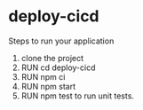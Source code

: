 # deploy-cicd
Steps to run your application
1. clone the project
2. RUN cd deploy-cicd
3. RUN npm ci
4. RUN npm start
5. RUN npm test to run unit tests.
